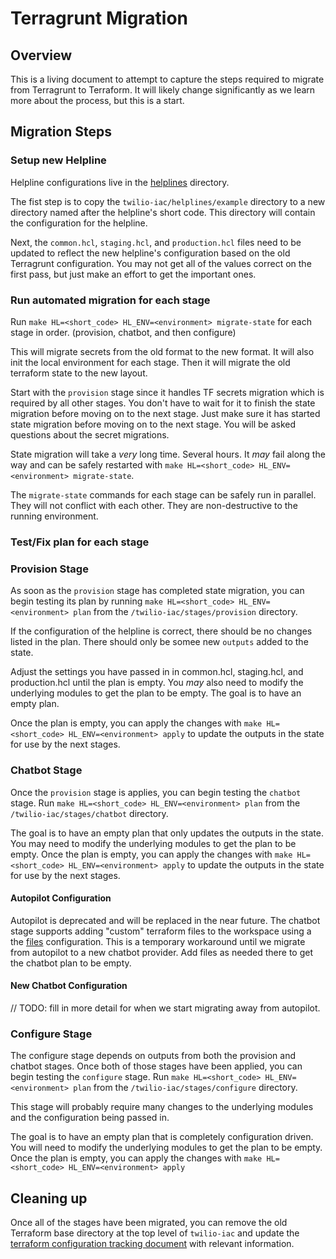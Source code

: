 # Terragrunt Migration

## Overview

This is a living document to attempt to capture the steps required to migrate from Terragrunt to Terraform. It will likely change significantly as we learn more about the process, but this is a start.

## Migration Steps

### Setup new Helpline

Helpline configurations live in the [helplines](../helplines/README.md) directory.

The fist step is to copy the `twilio-iac/helplines/example` directory to a new directory named after the helpline's short code. This directory will contain the configuration for the helpline.

Next, the `common.hcl`, `staging.hcl`, and `production.hcl` files need to be updated to reflect the new helpline's configuration based on the old Terragrunt configuration. You may not get all of the values correct on the first pass, but just make an effort to get the important ones.

### Run automated migration for each stage

Run `make HL=<short_code> HL_ENV=<environment> migrate-state` for each stage in order. (provision, chatbot, and then configure)

This will migrate secrets from the old format to the new format. It will also init the local environment for each stage. Then it will migrate the old terraform state to the new layout.

Start with the `provision` stage since it handles TF secrets migration which is required by all other stages. You don't have to wait for it to finish the state migration before moving on to the next stage. Just make sure it has started state migration before moving on to the next stage. You will be asked questions about the secret migrations.

State migration will take a *very* long time. Several hours. It *may* fail along the way and can be safely restarted with `make HL=<short_code> HL_ENV=<environment> migrate-state`.

The `migrate-state` commands for each stage can be safely run in parallel. They will not conflict with each other. They are non-destructive to the running environment.

### Test/Fix plan for each stage

### Provision Stage

As soon as the `provision` stage has completed state migration, you can begin testing its plan by running `make HL=<short_code> HL_ENV=<environment> plan` from the `/twilio-iac/stages/provision` directory.

If the configuration of the helpline is correct, there should be no changes listed in the plan. There should only be somee new `outputs` added to the state.

Adjust the settings you have passed in in common.hcl, staging.hcl, and production.hcl until the plan is empty. You *may* also need to modify the underlying modules to get the plan to be empty. The goal is to have an empty plan.

Once the plan is empty, you can apply the changes with `make HL=<short_code> HL_ENV=<environment> apply` to update the outputs in the state for use by the next stages.

### Chatbot Stage

Once the `provision` stage is applies, you can begin testing the `chatbot` stage. Run `make HL=<short_code> HL_ENV=<environment> plan` from the `/twilio-iac/stages/chatbot` directory.

The goal is to have an empty plan that only updates the outputs in the state. You may need to modify the underlying modules to get the plan to be empty. Once the plan is empty, you can apply the changes with `make HL=<short_code> HL_ENV=<environment> apply` to update the outputs in the state for use by the next stages.

#### Autopilot Configuration

Autopilot is deprecated and will be replaced in the near future. The chatbot stage supports adding "custom" terraform files to the workspace using a the [files](../helplines/files/README.md) configuration. This is a temporary workaround until we migrate from autopilot to a new chatbot provider. Add files as needed there to get the chatbot plan to be empty.

#### New Chatbot Configuration

// TODO: fill in more detail for when we start migrating away from autopilot.

### Configure Stage

The configure stage depends on outputs from both the provision and chatbot stages. Once both of those stages have been applied, you can begin testing the `configure` stage. Run `make HL=<short_code> HL_ENV=<environment> plan` from the `/twilio-iac/stages/configure` directory.

This stage will probably require many changes to the underlying modules and the configuration being passed in.

The goal is to have an empty plan that is completely configuration driven. You will need to modify the underlying modules to get the plan to be empty. Once the plan is empty, you can apply the changes with `make HL=<short_code> HL_ENV=<environment> apply`

## Cleaning up

Once all of the stages have been migrated, you can remove the old Terraform base directory at the top level of `twilio-iac` and update the [terraform configuration tracking document](https://app.box.com/file/1109527438079) with relevant information.
